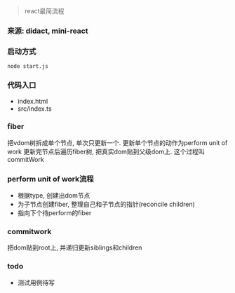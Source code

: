 > react最简流程

### 来源: didact, mini-react

### 启动方式
```shell
node start.js
```

### 代码入口

+   index.html
+   src/index.ts

### fiber

把vdom树拆成单个节点, 单次只更新一个.
更新单个节点的动作为perform unit of work
更新完节点后遍历fiber树, 把真实dom贴到父级dom上. 这个过程叫commitWork

### perform unit of work流程

+   根据type, 创建出dom节点
+   为子节点创建fiber, 整理自己和子节点的指针(reconcile children)
+   指向下个待perform的fiber

### commitwork  

把dom贴到root上, 并递归更新siblings和children


### todo

+   测试用例待写